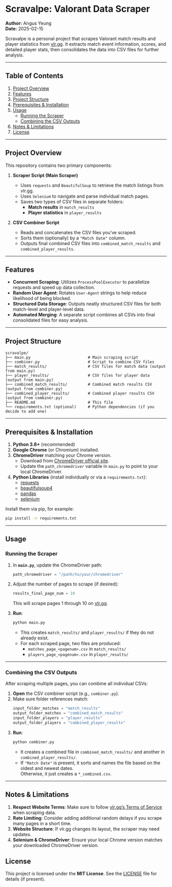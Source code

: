# Scravalpe: Valorant Data Scraper

**Author:** Angus Yeung  
**Date:** 2025-02-15  

Scravalpe is a personal project that scrapes Valorant match results and player statistics from [vlr.gg](https://www.vlr.gg). It extracts match event information, scores, and detailed player stats, then consolidates the data into CSV files for further analysis.

---

## Table of Contents
1. [Project Overview](#project-overview)  
2. [Features](#features)  
3. [Project Structure](#project-structure)  
4. [Prerequisites & Installation](#prerequisites--installation)  
5. [Usage](#usage)  
   - [Running the Scraper](#running-the-scraper)  
   - [Combining the CSV Outputs](#combining-the-csv-outputs)  
6. [Notes & Limitations](#notes--limitations)  
7. [License](#license)

---

## Project Overview

This repository contains two primary components:

1. **Scraper Script (Main Scraper)**  
   - Uses `requests` and `BeautifulSoup` to retrieve the match listings from vlr.gg.  
   - Uses `Selenium` to navigate and parse individual match pages.  
   - Saves two types of CSV files in separate folders:  
     - **Match results** in `match_results`  
     - **Player statistics** in `player_results`

2. **CSV Combiner Script**  
   - Reads and concatenates the CSV files you’ve scraped.  
   - Sorts them (optionally) by a `"Match Date"` column.  
   - Outputs final combined CSV files into `combined_match_results` and `combined_player_results`.

---

## Features

- **Concurrent Scraping**: Utilizes `ProcessPoolExecutor` to parallelize requests and speed up data collection.  
- **Random User Agent**: Rotates `User-Agent` strings to help reduce likelihood of being blocked.  
- **Structured Data Storage**: Outputs neatly structured CSV files for both match-level and player-level data.  
- **Automated Merging**: A separate script combines all CSVs into final consolidated files for easy analysis.  

---

## Project Structure

```
scravalpe/
├── main.py                         # Main scraping script
├── combiner.py                     # Script to combine CSV files
├── match_results/                  # CSV files for match data (output from main.py)
├── player_results/                 # CSV files for player data (output from main.py)
├── combined_match_results/         # Combined match results CSV (output from combiner.py)
├── combined_player_results/        # Combined player results CSV (output from combiner.py)
├── README.md                       # This file
└── requirements.txt (optional)     # Python dependencies (if you decide to add one)
```

---

## Prerequisites & Installation

1. **Python 3.8+** (recommended)  
2. **Google Chrome** (or Chromium) installed.  
3. **ChromeDriver** matching your Chrome version.  
   - Download from [ChromeDriver official site](https://chromedriver.chromium.org/downloads).  
   - Update the `path_chromedriver` variable in `main.py` to point to your local ChromeDriver.
4. **Python Libraries** (install individually or via a `requirements.txt`):  
   - [requests](https://pypi.org/project/requests/)  
   - [beautifulsoup4](https://pypi.org/project/beautifulsoup4/)  
   - [pandas](https://pypi.org/project/pandas/)  
   - [selenium](https://pypi.org/project/selenium/)

Install them via pip, for example:
```bash
pip install -r requirements.txt
```

---

## Usage

### Running the Scraper

1. In **`main.py`**, update the ChromeDriver path:
   ```python
   path_chromedriver = "/path/to/your/chromedriver"
   ```
2. Adjust the number of pages to scrape (if desired):
   ```python
   results_final_page_num = 10
   ```
   This will scrape pages 1 through 10 on [vlr.gg](https://vlr.gg/matches/results).

3. **Run**:
   ```bash
   python main.py
   ```
   - This creates `match_results/` and `player_results/` if they do not already exist.
   - For each scraped page, two files are produced:
     - `matches_page_<pagenum>.csv` in `match_results/`
     - `players_page_<pagenum>.csv` in `player_results/`

---

### Combining the CSV Outputs

After scraping multiple pages, you can combine all individual CSVs:

1. **Open** the CSV combiner script (e.g., `combiner.py`).  
2. Make sure folder references match:
   ```python
   input_folder_matches = "match_results"
   output_folder_matches = "combined_match_results"
   input_folder_players = "player_results"
   output_folder_players = "combined_player_results"
   ```
3. **Run**:
   ```bash
   python combiner.py
   ```
   - It creates a combined file in `combined_match_results/` and another in `combined_player_results/`.
   - If `"Match Date"` is present, it sorts and names the file based on the oldest and newest dates.  
     Otherwise, it just creates a `*_combined.csv`.

---

## Notes & Limitations

1. **Respect Website Terms**: Make sure to follow [vlr.gg’s Terms of Service](https://www.vlr.gg/) when scraping data.  
2. **Rate Limiting**: Consider adding additional random delays if you scrape many pages in a short time.  
3. **Website Structure**: If vlr.gg changes its layout, the scraper may need updates.  
4. **Selenium & ChromeDriver**: Ensure your local Chrome version matches your downloaded ChromeDriver version.

## License

This project is licensed under the **MIT License**. See the [LICENSE](LICENSE) file for details (if present).
